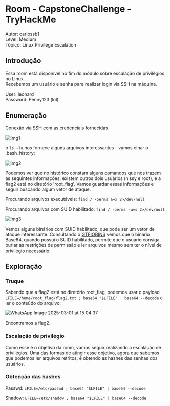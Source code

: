 # Room - CapstoneChallenge - TryHackMe 
Autor: carlossb1\
Level: Medium\
Tópico: Linux Privilege Escalation


## Introdução

Essa room está disponível no fim do módulo sobre escalação de privilégios no Linux.\
Recebemos um usuário e senha para realizar login via SSH na máquina.

User: leonard\
Password: Penny123 (lol)

## Enumeração

Conexão via SSH com as credenciais fornecidas

![Img1](https://github.com/user-attachments/assets/6390b8d6-bd0e-4a32-89eb-7104832f4554)

o `ls -la` nos fornece alguns arquivos interessantes - vamos olhar o .bash_history:

![Img2](https://github.com/user-attachments/assets/4290b99e-632d-4ea2-9e64-abea3dd6c448)

Podemos ver que no histórico constam alguns comandos que nos trazem as seguintes informações: existem outros dois usuários (nissy e root), e a flag2 está no diretório 'root_flag'. Vamos guardar essas informações e seguir buscando algum vetor de ataque.

Procurando arquivos executáveis:
`find / -perms a=x 2>/dev/null`

Procurando arquivos com SUID habilitado:
`find / -perms -u=s 2>/dev/null`

![Img3](https://github.com/user-attachments/assets/133fe08d-ee67-43cc-a750-b7622e98ca75)

Vemos alguns binários com SUID habilitado, que pode ser um vetor de ataque interessante. Consultando o [GTFIOBINS](https://gtfobins.github.io/gtfobins/base64/) vemos que o binário Base64, quando possui o SUID habilitado, permite que o usuário consiga burlar as restrições de permissão e ler arquivos mesmo sem ter o nível de privilégio necessário.


## Exploração

### Truque
Sabendo que a flag2 está no diretório root_flag, podemos usar o payload `LFILE=/home/root_flag/flag2.txt ; base64 "$LFILE" | base64 --decode` e ler o conteúdo do arquivo:

![WhatsApp Image 2025-03-01 at 15 04 37](https://github.com/user-attachments/assets/81b836f4-6265-4a27-b6c6-13ab40722e26)

Encontramos a flag2.

### Escalação de privilégio

Como esse é o objetivo da room, vamos seguir realizando a escalação de privilégios. Uma das formas de atingir esse objetivo, agora que sabemos que podemos ler arquivos retritos, é obtendo as hashes das senhas dos usuários.

### Obtenção das hashes

Passwd:
`LFILE=/etc/passwd ; base64 "$LFILE" | base64 --decode`

Shadow:
`LFILE=/etc/shadow ; base64 "$LFILE" | base64 --decode`
